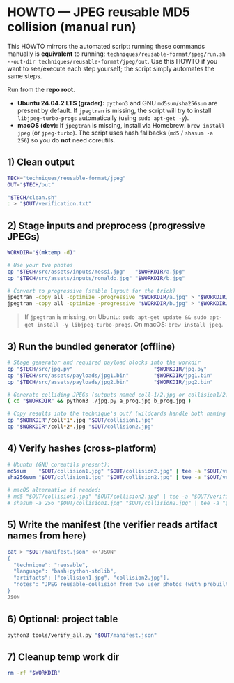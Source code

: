 # HOWTO — JPEG reusable MD5 collision (manual run)

This HOWTO mirrors the automated script: running these commands manually is **equivalent** to running:
`techniques/reusable-format/jpeg/run.sh --out-dir techniques/reusable-format/jpeg/out`.
Use this HOWTO if you want to see/execute each step yourself; the script simply automates the same steps.

Run from the **repo root**.

- **Ubuntu 24.04.2 LTS (grader):** `python3` and GNU `md5sum`/`sha256sum` are present by default. If `jpegtran` is missing, the script will try to install `libjpeg-turbo-progs` automatically (using `sudo apt-get -y`).  
- **macOS (dev):** If `jpegtran` is missing, install via Homebrew: `brew install jpeg` (or `jpeg-turbo`). The script uses hash fallbacks (`md5` / `shasum -a 256`) so you do **not** need coreutils.

## 1) Clean output
```bash
TECH="techniques/reusable-format/jpeg"
OUT="$TECH/out"

"$TECH/clean.sh"
: > "$OUT/verification.txt"
```

## 2) Stage inputs and preprocess (progressive JPEGs)
```bash
WORKDIR="$(mktemp -d)"

# Use your two photos
cp "$TECH/src/assets/inputs/messi.jpg"   "$WORKDIR/a.jpg"
cp "$TECH/src/assets/inputs/ronaldo.jpg" "$WORKDIR/b.jpg"

# Convert to progressive (stable layout for the trick)
jpegtran -copy all -optimize -progressive "$WORKDIR/a.jpg" > "$WORKDIR/a_prog.jpg"
jpegtran -copy all -optimize -progressive "$WORKDIR/b.jpg" > "$WORKDIR/b_prog.jpg"
```

> If `jpegtran` is missing, on Ubuntu: `sudo apt-get update && sudo apt-get install -y libjpeg-turbo-progs`. On macOS: `brew install jpeg`.

## 3) Run the bundled generator (offline)
```bash
# Stage generator and required payload blocks into the workdir
cp "$TECH/src/jpg.py"                          "$WORKDIR/jpg.py"
cp "$TECH/src/assets/payloads/jpg1.bin"        "$WORKDIR/jpg1.bin"
cp "$TECH/src/assets/payloads/jpg2.bin"        "$WORKDIR/jpg2.bin"

# Generate colliding JPEGs (outputs named coll-1/2.jpg or collision1/2.jpg)
( cd "$WORKDIR" && python3 ./jpg.py a_prog.jpg b_prog.jpg )

# Copy results into the technique's out/ (wildcards handle both naming styles)
cp "$WORKDIR"/coll*1*.jpg "$OUT/collision1.jpg"
cp "$WORKDIR"/coll*2*.jpg "$OUT/collision2.jpg"
```

## 4) Verify hashes (cross-platform)
```bash
# Ubuntu (GNU coreutils present):
md5sum    "$OUT/collision1.jpg" "$OUT/collision2.jpg" | tee -a "$OUT/verification.txt"
sha256sum "$OUT/collision1.jpg" "$OUT/collision2.jpg" | tee -a "$OUT/verification.txt"

# macOS alternative if needed:
# md5 "$OUT/collision1.jpg" "$OUT/collision2.jpg" | tee -a "$OUT/verification.txt"
# shasum -a 256 "$OUT/collision1.jpg" "$OUT/collision2.jpg" | tee -a "$OUT/verification.txt"
```

## 5) Write the manifest (the verifier reads artifact names from here)
```bash
cat > "$OUT/manifest.json" <<'JSON'
{
  "technique": "reusable",
  "language": "bash+python-stdlib",
  "artifacts": ["collision1.jpg", "collision2.jpg"],
  "notes": "JPEG reusable-collision from two user photos (with prebuilt payload blocks): MD5 equal, SHA-256 different; both images open normally and show different visuals."
}
JSON
```

## 6) Optional: project table
```bash
python3 tools/verify_all.py "$OUT/manifest.json"
```

## 7) Cleanup temp work dir
```bash
rm -rf "$WORKDIR"
```
